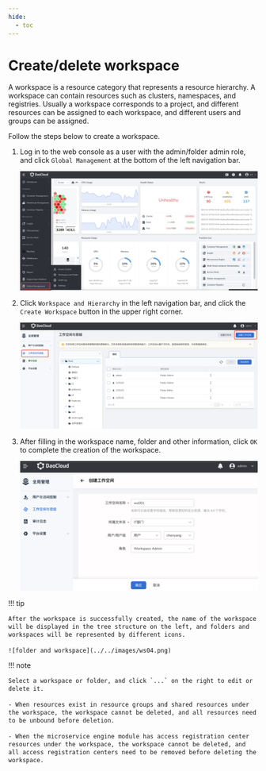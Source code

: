 ```yaml
---
hide:
  - toc
---
```


# Create/delete workspace

A workspace is a resource category that represents a resource hierarchy.
A workspace can contain resources such as clusters, namespaces, and registries.
Usually a workspace corresponds to a project, and different resources can be assigned to each workspace, and different users and groups can be assigned.

Follow the steps below to create a workspace.

1. Log in to the web console as a user with the admin/folder admin role, and click `Global Management` at the bottom of the left navigation bar.

    ![Global Management](../../images/ws01.png)

1. Click `Workspace and Hierarchy` in the left navigation bar, and click the `Create Workspace` button in the upper right corner.

    ![Create workspace](../../images/ws02.png)

1. After filling in the workspace name, folder and other information, click `OK` to complete the creation of the workspace.

    ![OK](../../images/ws03.png)

!!! tip

    After the workspace is successfully created, the name of the workspace will be displayed in the tree structure on the left, and folders and workspaces will be represented by different icons.

    ![folder and workspace](../../images/ws04.png)

!!! note

    Select a workspace or folder, and click `...` on the right to edit or delete it.

    - When resources exist in resource groups and shared resources under the workspace, the workspace cannot be deleted, and all resources need to be unbound before deletion.

    - When the microservice engine module has access registration center resources under the workspace, the workspace cannot be deleted, and all access registration centers need to be removed before deleting the workspace.
